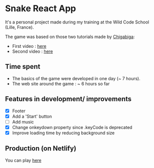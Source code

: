 # Snake React App

It's a personal project made during my training at the Wild Code School (Lille, France).

The game was based on those two tutorials made by [Chigabiga](https://www.youtube.com/channel/UCq6R-ZK8bRI3jzWLUuw03Uw):

- First video : [here](https://www.youtube.com/watch?v=-oOgsGP3t5o)
- Second video : [here](https://www.youtube.com/watch?v=lgK7OTdT-eo)

## Time spent

- The basics of the game were developed in one day (~ 7 hours).
- The web site around the game : ~ 6 hours so far

## Features in development/ improvements

- [x] Footer
- [x] Add a 'Start' button
- [ ] Add music
- [x] Change onkeydown property since .keyCode is deprecated
- [x] Improve loading time by reducing background size

## Production (on Netlify)

You can play [here](https://nervous-leakey-752015.netlify.app)
